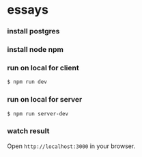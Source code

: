 # essays

### install postgres

### install node npm

### run on local for client

```bash
$ npm run dev
```

### run on local for server

```bash
$ npm run server-dev
```

### watch result

Open `http://localhost:3000` in your browser.
